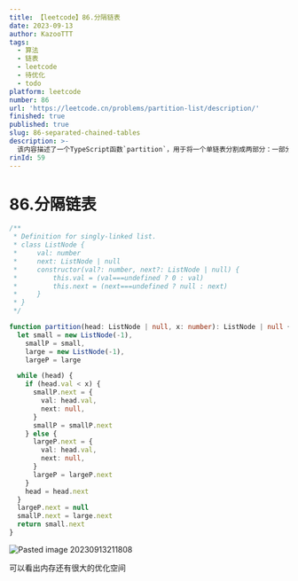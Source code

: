 ```yaml
---
title: 【leetcode】86.分隔链表
date: 2023-09-13
author: KazooTTT
tags:
  - 算法
  - 链表
  - leetcode
  - 待优化
  - todo
platform: leetcode
number: 86
url: 'https://leetcode.cn/problems/partition-list/description/'
finished: true
published: true
slug: 86-separated-chained-tables
description: >-
  该内容描述了一个TypeScript函数`partition`，用于将一个单链表分割成两部分：一部分包含所有小于给定值x的节点，另一部分包含所有大于或等于x的节点。函数首先创建两个新的链表头节点`small`和`large`，分别用于存储小于x和大于等于x的节点。通过遍历原链表，将节点值小于x的节点添加到`small`链表，将节点值大于等于x的节点添加到`large`链表。最后，将`large`链表连接到`small`链表的尾部，并返回`small`链表的头节点。此方法在内存使用上还有优化空间。
rinId: 59
---
```


# 86.分隔链表

```typescript
/**
 * Definition for singly-linked list.
 * class ListNode {
 *     val: number
 *     next: ListNode | null
 *     constructor(val?: number, next?: ListNode | null) {
 *         this.val = (val===undefined ? 0 : val)
 *         this.next = (next===undefined ? null : next)
 *     }
 * }
 */

function partition(head: ListNode | null, x: number): ListNode | null {
  let small = new ListNode(-1),
    smallP = small,
    large = new ListNode(-1),
    largeP = large

  while (head) {
    if (head.val < x) {
      smallP.next = {
        val: head.val,
        next: null,
      }
      smallP = smallP.next
    } else {
      largeP.next = {
        val: head.val,
        next: null,
      }
      largeP = largeP.next
    }
    head = head.next
  }
  largeP.next = null
  smallP.next = large.next
  return small.next
}
```

![Pasted image 20230913211808](https://pictures.kazoottt.top/2024/10/20241017-31a8a6fcff29819c944e3716bb8f1979.png)

可以看出内存还有很大的优化空间
